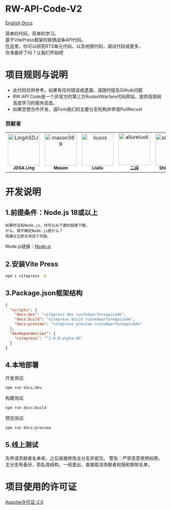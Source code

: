 # RW-API-Code-V2

[English Docs](README_en.md)

简单的代码，简单的学习。  
基于VitePress框架的铁锈战争API代码。  
在这里，你可以研究RTS单元代码，以及地图代码，调试代码或更多，  
你准备好了吗？让我们开始吧

# 项目规则与说明
* 此代码仅供参考。如果有任何错误或遗漏，请随时提及Github问题
* RW API Code是一个非官方的第三方RustedWarfare代码网站，提供高效和高度学习的服务态度。
* 如果您想合作开发，请Fork我们的主要分支机构并申请PullRecust

### 贡献者

<!-- readme: collaborators,contributors -start -->
<table>
<tr>
    <td align="center">
        <a href="https://github.com/LingASDJ">
            <img src="https://avatars.githubusercontent.com/u/70191651?v=4" width="100;" alt="LingASDJ"/>
            <br />
            <sub><b>JDSA Ling</b></sub>
        </a>
    </td>
    <td align="center">
        <a href="https://github.com/mason369">
            <img src="https://avatars.githubusercontent.com/u/93964390?v=4" width="100;" alt="mason369"/>
            <br />
            <sub><b>Mason</b></sub>
        </a>
    </td>
    <td align="center">
        <a href="https://github.com/liusxs">
            <img src="https://avatars.githubusercontent.com/u/101164913?v=4" width="100;" alt="liusxs"/>
            <br />
            <sub><b>Liuliu</b></sub>
        </a>
    </td>
    <td align="center">
        <a href="https://github.com/allureluoli">
            <img src="https://avatars.githubusercontent.com/u/106828088?v=4" width="100;" alt="allureluoli"/>
            <br />
            <sub><b>二月</b></sub>
        </a>
    </td>
    <td align="center">
        <a href="https://github.com/shishanyue">
            <img src="https://avatars.githubusercontent.com/u/62888460?v=4" width="100;" alt="shishanyue"/>
            <br />
            <sub><b>Shishanyue</b></sub>
        </a>
    </td>
    <td align="center">
        <a href="https://github.com/tobby3600">
            <img src="https://avatars.githubusercontent.com/u/79432329?v=4" width="100;" alt="tobby3600"/>
            <br />
            <sub><b>Tobby</b></sub>
        </a>
    </td></tr>
</table>
<!-- readme: collaborators,contributors -end -->

# 开发说明
## 1.前提条件：Node.js 18或以上
```文本
如果你没有Node.js，你可以从下面的链接下载。
什么，我不确定Node.js是什么？  
我建议立即关闭这个页面。
```
Node.js链接：[Node.js](https://nodejs.org/zh-cn)
## 2.安装Vite Press
```bash
npm i vitepress -D
```
## 3.Package.json框架结构
```json
{
  "scripts": {
    "docs:dev": "vitepress dev rustedwarfareapicode",    
    "docs:build": "vitepress build rustedwarfareapicode",
    "docs:preview": "vitepress preview rustedwarfareapicode"
  },
  "devDependencies": {
    "vitepress": "^1.0.0-alpha.65"
  }
}
```
## 4.本地部署
开发测试:
```bash
npm run docs:dev
```

构建测试:
```bash
npm run docs:build
```

预览测试:
```bash
npm run docs:preview
```

## 5.线上测试
先申请贡献者名单来，之后直接修改主分支并提交。
警告：严禁恶意使用权限，主分支有备份，若乱改结构，一经查出，直接取消贡献者权限和剔除名单。

# 项目使用的许可证
[Apache许可证-2.0](https://github.com/LingASDJ/RW-API-Code/blob/main/LICENSE)

